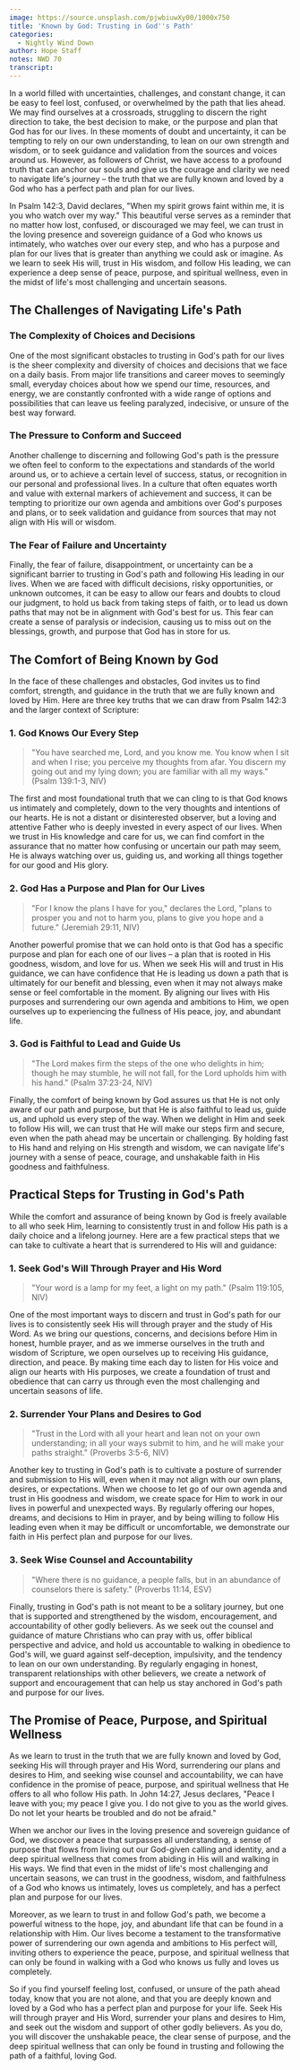 ```yaml
---
image: https://source.unsplash.com/pjwbiuwXy00/1000x750
title: 'Known by God: Trusting in God''s Path'
categories:
  - Nightly Wind Down
author: Hope Staff
notes: NWD 70
transcript:
---
```

In a world filled with uncertainties, challenges, and constant change, it can be easy to feel lost, confused, or overwhelmed by the path that lies ahead. We may find ourselves at a crossroads, struggling to discern the right direction to take, the best decision to make, or the purpose and plan that God has for our lives. In these moments of doubt and uncertainty, it can be tempting to rely on our own understanding, to lean on our own strength and wisdom, or to seek guidance and validation from the sources and voices around us. However, as followers of Christ, we have access to a profound truth that can anchor our souls and give us the courage and clarity we need to navigate life's journey – the truth that we are fully known and loved by a God who has a perfect path and plan for our lives.

In Psalm 142:3, David declares, "When my spirit grows faint within me, it is you who watch over my way." This beautiful verse serves as a reminder that no matter how lost, confused, or discouraged we may feel, we can trust in the loving presence and sovereign guidance of a God who knows us intimately, who watches over our every step, and who has a purpose and plan for our lives that is greater than anything we could ask or imagine. As we learn to seek His will, trust in His wisdom, and follow His leading, we can experience a deep sense of peace, purpose, and spiritual wellness, even in the midst of life's most challenging and uncertain seasons.

## The Challenges of Navigating Life's Path

### The Complexity of Choices and Decisions

One of the most significant obstacles to trusting in God's path for our lives is the sheer complexity and diversity of choices and decisions that we face on a daily basis. From major life transitions and career moves to seemingly small, everyday choices about how we spend our time, resources, and energy, we are constantly confronted with a wide range of options and possibilities that can leave us feeling paralyzed, indecisive, or unsure of the best way forward.

### The Pressure to Conform and Succeed

Another challenge to discerning and following God's path is the pressure we often feel to conform to the expectations and standards of the world around us, or to achieve a certain level of success, status, or recognition in our personal and professional lives. In a culture that often equates worth and value with external markers of achievement and success, it can be tempting to prioritize our own agenda and ambitions over God's purposes and plans, or to seek validation and guidance from sources that may not align with His will or wisdom.

### The Fear of Failure and Uncertainty

Finally, the fear of failure, disappointment, or uncertainty can be a significant barrier to trusting in God's path and following His leading in our lives. When we are faced with difficult decisions, risky opportunities, or unknown outcomes, it can be easy to allow our fears and doubts to cloud our judgment, to hold us back from taking steps of faith, or to lead us down paths that may not be in alignment with God's best for us. This fear can create a sense of paralysis or indecision, causing us to miss out on the blessings, growth, and purpose that God has in store for us.

## The Comfort of Being Known by God

In the face of these challenges and obstacles, God invites us to find comfort, strength, and guidance in the truth that we are fully known and loved by Him. Here are three key truths that we can draw from Psalm 142:3 and the larger context of Scripture:

### 1\. God Knows Our Every Step

> "You have searched me, Lord, and you know me. You know when I sit and when I rise; you perceive my thoughts from afar. You discern my going out and my lying down; you are familiar with all my ways." (Psalm 139:1-3, NIV)

The first and most foundational truth that we can cling to is that God knows us intimately and completely, down to the very thoughts and intentions of our hearts. He is not a distant or disinterested observer, but a loving and attentive Father who is deeply invested in every aspect of our lives. When we trust in His knowledge and care for us, we can find comfort in the assurance that no matter how confusing or uncertain our path may seem, He is always watching over us, guiding us, and working all things together for our good and His glory.

### 2\. God Has a Purpose and Plan for Our Lives

> "For I know the plans I have for you," declares the Lord, "plans to prosper you and not to harm you, plans to give you hope and a future." (Jeremiah 29:11, NIV)

Another powerful promise that we can hold onto is that God has a specific purpose and plan for each one of our lives – a plan that is rooted in His goodness, wisdom, and love for us. When we seek His will and trust in His guidance, we can have confidence that He is leading us down a path that is ultimately for our benefit and blessing, even when it may not always make sense or feel comfortable in the moment. By aligning our lives with His purposes and surrendering our own agenda and ambitions to Him, we open ourselves up to experiencing the fullness of His peace, joy, and abundant life.

### 3\. God is Faithful to Lead and Guide Us

> "The Lord makes firm the steps of the one who delights in him; though he may stumble, he will not fall, for the Lord upholds him with his hand." (Psalm 37:23-24, NIV)

Finally, the comfort of being known by God assures us that He is not only aware of our path and purpose, but that He is also faithful to lead us, guide us, and uphold us every step of the way. When we delight in Him and seek to follow His will, we can trust that He will make our steps firm and secure, even when the path ahead may be uncertain or challenging. By holding fast to His hand and relying on His strength and wisdom, we can navigate life's journey with a sense of peace, courage, and unshakable faith in His goodness and faithfulness.

## Practical Steps for Trusting in God's Path

While the comfort and assurance of being known by God is freely available to all who seek Him, learning to consistently trust in and follow His path is a daily choice and a lifelong journey. Here are a few practical steps that we can take to cultivate a heart that is surrendered to His will and guidance:

### 1\. Seek God's Will Through Prayer and His Word

> "Your word is a lamp for my feet, a light on my path." (Psalm 119:105, NIV)

One of the most important ways to discern and trust in God's path for our lives is to consistently seek His will through prayer and the study of His Word. As we bring our questions, concerns, and decisions before Him in honest, humble prayer, and as we immerse ourselves in the truth and wisdom of Scripture, we open ourselves up to receiving His guidance, direction, and peace. By making time each day to listen for His voice and align our hearts with His purposes, we create a foundation of trust and obedience that can carry us through even the most challenging and uncertain seasons of life.

### 2\. Surrender Your Plans and Desires to God

> "Trust in the Lord with all your heart and lean not on your own understanding; in all your ways submit to him, and he will make your paths straight." (Proverbs 3:5-6, NIV)

Another key to trusting in God's path is to cultivate a posture of surrender and submission to His will, even when it may not align with our own plans, desires, or expectations. When we choose to let go of our own agenda and trust in His goodness and wisdom, we create space for Him to work in our lives in powerful and unexpected ways. By regularly offering our hopes, dreams, and decisions to Him in prayer, and by being willing to follow His leading even when it may be difficult or uncomfortable, we demonstrate our faith in His perfect plan and purpose for our lives.

### 3\. Seek Wise Counsel and Accountability

> "Where there is no guidance, a people falls, but in an abundance of counselors there is safety." (Proverbs 11:14, ESV)

Finally, trusting in God's path is not meant to be a solitary journey, but one that is supported and strengthened by the wisdom, encouragement, and accountability of other godly believers. As we seek out the counsel and guidance of mature Christians who can pray with us, offer biblical perspective and advice, and hold us accountable to walking in obedience to God's will, we guard against self-deception, impulsivity, and the tendency to lean on our own understanding. By regularly engaging in honest, transparent relationships with other believers, we create a network of support and encouragement that can help us stay anchored in God's path and purpose for our lives.

## The Promise of Peace, Purpose, and Spiritual Wellness

As we learn to trust in the truth that we are fully known and loved by God, seeking His will through prayer and His Word, surrendering our plans and desires to Him, and seeking wise counsel and accountability, we can have confidence in the promise of peace, purpose, and spiritual wellness that He offers to all who follow His path. In John 14:27, Jesus declares, "Peace I leave with you; my peace I give you. I do not give to you as the world gives. Do not let your hearts be troubled and do not be afraid."

When we anchor our lives in the loving presence and sovereign guidance of God, we discover a peace that surpasses all understanding, a sense of purpose that flows from living out our God-given calling and identity, and a deep spiritual wellness that comes from abiding in His will and walking in His ways. We find that even in the midst of life's most challenging and uncertain seasons, we can trust in the goodness, wisdom, and faithfulness of a God who knows us intimately, loves us completely, and has a perfect plan and purpose for our lives.

Moreover, as we learn to trust in and follow God's path, we become a powerful witness to the hope, joy, and abundant life that can be found in a relationship with Him. Our lives become a testament to the transformative power of surrendering our own agenda and ambitions to His perfect will, inviting others to experience the peace, purpose, and spiritual wellness that can only be found in walking with a God who knows us fully and loves us completely.

So if you find yourself feeling lost, confused, or unsure of the path ahead today, know that you are not alone, and that you are deeply known and loved by a God who has a perfect plan and purpose for your life. Seek His will through prayer and His Word, surrender your plans and desires to Him, and seek out the wisdom and support of other godly believers. As you do, you will discover the unshakable peace, the clear sense of purpose, and the deep spiritual wellness that can only be found in trusting and following the path of a faithful, loving God.
